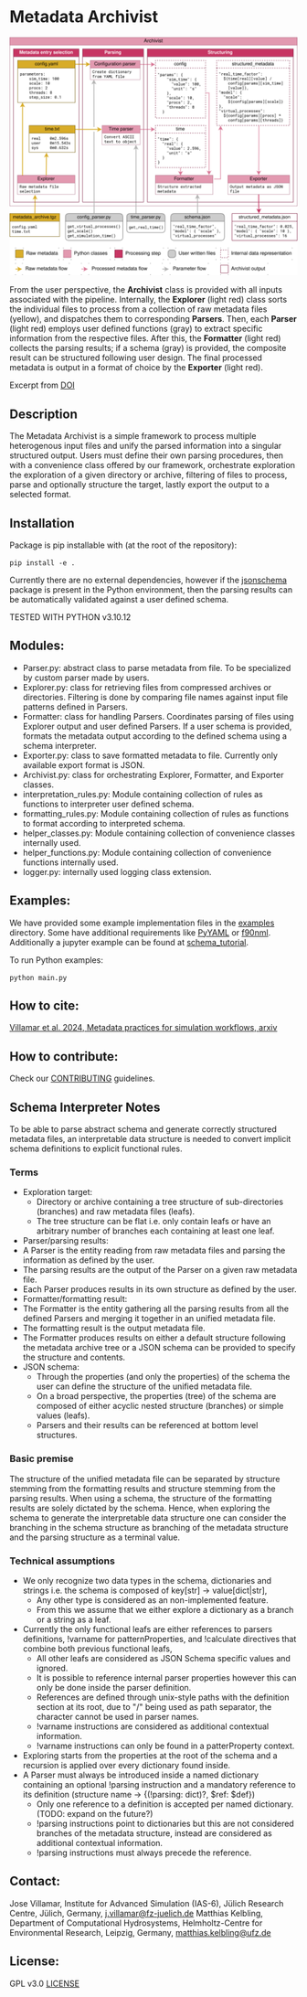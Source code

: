 # Metadata Archivist

![***Archivist* metadata processing pipeline with two example parsers.**](./docs/Archivist_Dataflow.svg "Archivist metadata processing pipeline with two example parsers")

From the user perspective, the **Archivist** class is provided with all inputs associated with the pipeline. Internally, the **Explorer** (light red) class sorts the individual files to process from a collection of raw metadata files (yellow), and dispatches them to corresponding **Parsers**.
Then, each **Parser** (light red) employs user defined functions (gray) to extract specific information from the respective files.
After this, the **Formatter** (light red) collects the parsing results; if a schema (gray) is provided, the composite result can be structured following user design. The final processed metadata is output in a format of choice by the **Exporter** (light red).

Excerpt from [DOI]()

## Description
The Metadata Archivist is a simple framework to process multiple heterogenous input files and unify the parsed information into a singular structured output.
Users must define their own parsing procedures, then with a convenience class offered by our framework, orchestrate exploration the exploration of a given directory or archive, filtering of files to process, parse and optionally structure the target, lastly export the output to a selected format.

## Installation
Package is pip installable with (at the root of the repository):
```shell
pip install -e .
```

Currently there are no external dependencies, however if the [jsonschema](https://pypi.org/project/jsonschema/) package is present in the Python environment, then the parsing results can be automatically validated against a user defined schema.

TESTED WITH PYTHON v3.10.12

## Modules:
* Parser.py: abstract class to parse metadata from file. To be specialized by custom parser made by users.
* Explorer.py: class for retrieving files from compressed archives or directories. Filtering is done by comparing file names against input file patterns defined in Parsers.
* Formatter: class for handling Parsers. Coordinates parsing of files using Explorer output and user defined Parsers. If a user schema is provided, formats the metadata output according to the defined schema using a schema interpreter.
* Exporter.py: class to save formatted metadata to file. Currently only available export format is JSON.
* Archivist.py: class for orchestrating Explorer, Formatter, and Exporter classes.
* interpretation_rules.py: Module containing collection of rules as functions to interpreter user defined schema.
* formatting_rules.py: Module containing collection of rules as functions to format according to interpreted schema.
* helper_classes.py: Module containing collection of convenience classes internally used.
* helper_functions.py: Module containing collection of convenience functions internally used.
* logger.py: internally used logging class extension.

## Examples:
We have provided some example implementation files in the [examples](./examples/) directory.
Some have additional requirements like [PyYAML](https://pypi.org/project/PyYAML/) or [f90nml](https://pypi.org/project/f90nml/).
Additionally a jupyter example can be found at [schema_tutorial](./examples/schema_example4/schema_tutorial.ipynb).

To run Python examples:
```shell
python main.py
```

## How to cite:
[Villamar et al. 2024, Metadata practices for simulation workflows, arxiv]()

## How to contribute:
Check our [CONTRIBUTING](./CONTRIBUTING.md) guidelines.

## Schema Interpreter Notes
To be able to parse abstract schema and generate correctly structured metadata files,
an interpretable data structure is needed to convert implicit schema definitions to explicit functional rules.

### Terms
* Exploration target:
  * Directory or archive containing a tree structure of sub-directories (branches) and raw metadata files (leafs).
  * The tree structure can be flat i.e. only contain leafs or have an arbitrary number of branches each containing at least one leaf.
* Parser/parsing results:
 * A Parser is the entity reading from raw metadata files and parsing the information as defined by the user.
 * The parsing results are the output of the Parser on a given raw metadata file.
 * Each Parser produces results in its own structure as defined by the user.
* Formatter/formatting result:
 * The Formatter is the entity gathering all the parsing results from all the defined Parsers and merging it together in an unified metadata file.
 * The formatting result is the output metadata file.
 * The Formatter produces results on either a default structure following the metadata archive tree or a JSON schema can be provided to specify the structure and contents.
* JSON schema:
  * Through the properties (and only the properties) of the schema the user can define the structure of the unified metadata file.
  * On a broad perspective, the properties (tree) of the schema are composed of either acyclic nested structure (branches) or simple values (leafs).
  * Parsers and their results can be referenced at bottom level structures.

### Basic premise
The structure of the unified metadata file can be separated by structure stemming from the formatting results and structure stemming from the parsing results.
When using a schema, the structure of the formatting results are solely dictated by the schema.
Hence, when exploring the schema to generate the interpretable data structure one can consider the branching in the schema structure as branching of the metadata structure and the parsing structure as a terminal value.

### Technical assumptions
- We only recognize two data types in the schema, dictionaries and strings i.e. the schema is composed of key[str] -> value[dict|str],
  - Any other type is considered as an non-implemented feature.
  - From this we assume that we either explore a dictionary as a branch or a string as a leaf.
- Currently the only functional leafs are either references to parsers definitions, !varname for patternProperties, and !calculate directives that combine both previous functional leafs,
  - All other leafs are considered as JSON Schema specific values and ignored.
  - It is possible to reference internal parser properties however this can only be done inside the parser definition.
  - References are defined through unix-style paths with the definition section at its root, due to "/" being used as path separator, the character cannot be used in parser names.
  - !varname instructions are considered as additional contextual information.
  - !varname instructions can only be found in a patterProperty context.
- Exploring starts from the properties at the root of the schema and a recursion is applied over every dictionary found inside.
- A Parser must always be introduced inside a named dictionary containing an optional !parsing instruction and a mandatory reference to its definition (structure name -> {(!parsing: dict)?, $ref: $def})
  - Only one reference to a definition is accepted per named dictionary. (TODO: expand on the future?)
  - !parsing instructions point to dictionaries but this are not considered branches of the metadata structure, instead are considered as additional contextual information.
  - !parsing instructions must always precede the reference.

## Contact:
Jose Villamar, Institute for Advanced Simulation (IAS-6), Jülich Research Centre, Jülich, Germany, j.villamar@fz-juelich.de
Matthias Kelbling, Department of Computational Hydrosystems, Helmholtz-Centre for Environmental Research, Leipzig, Germany, matthias.kelbling@ufz.de

## License:
GPL v3.0 [LICENSE](./LICENSE)
